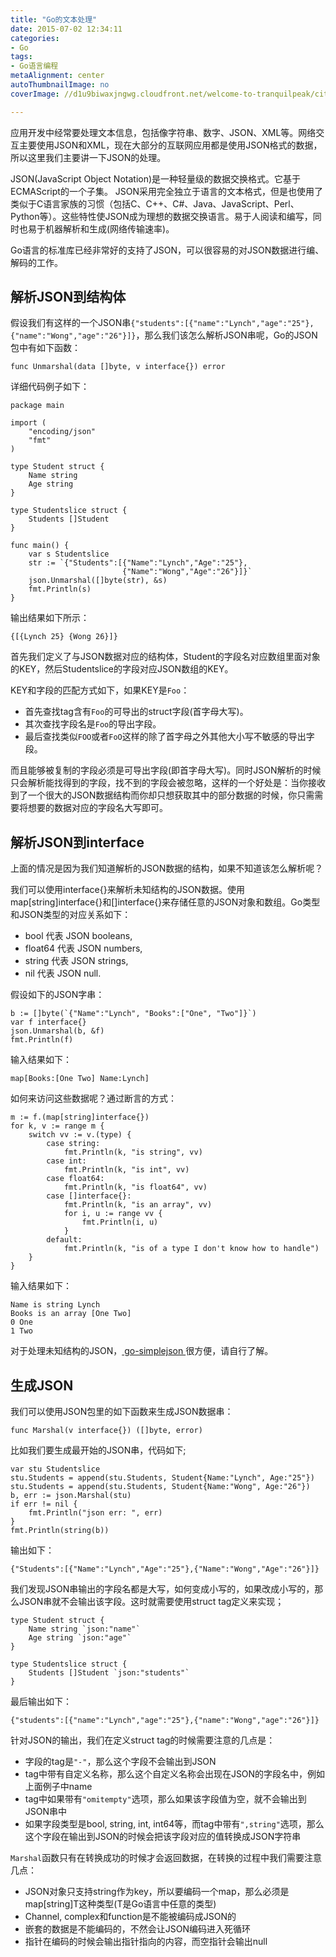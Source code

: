 ```yaml
---
title: "Go的文本处理"
date: 2015-07-02 12:34:11
categories: 
- Go
tags: 
- Go语言编程
metaAlignment: center
autoThumbnailImage: no
coverImage: //d1u9biwaxjngwg.cloudfront.net/welcome-to-tranquilpeak/city.jpg

---
```


应用开发中经常要处理文本信息，包括像字符串、数字、JSON、XML等。网络交互主要使用JSON和XML，现在大部分的互联网应用都是使用JSON格式的数据，所以这里我们主要讲一下JSON的处理。
<!--more-->

JSON(JavaScript Object Notation)是一种轻量级的数据交换格式。它基于ECMAScript的一个子集。 JSON采用完全独立于语言的文本格式，但是也使用了类似于C语言家族的习惯（包括C、C++、C#、Java、JavaScript、Perl、Python等）。这些特性使JSON成为理想的数据交换语言。易于人阅读和编写，同时也易于机器解析和生成(网络传输速率)。

Go语言的标准库已经非常好的支持了JSON，可以很容易的对JSON数据进行编、解码的工作。

## 解析JSON到结构体

假设我们有这样的一个JSON串`{"students":[{"name":"Lynch","age":"25"},{"name":"Wong","age":"26"}]}`，那么我们该怎么解析JSON串呢，Go的JSON包中有如下函数：

	func Unmarshal(data []byte, v interface{}) error
	
详细代码例子如下：

	package main
	
	import (
		"encoding/json"
		"fmt"
	)
	
	type Student struct {
		Name string
		Age string
	}
	
	type Studentslice struct {
		Students []Student
	}
	
	func main() {
		var s Studentslice
		str := `{"Students":[{"Name":"Lynch","Age":"25"},
							 {"Name":"Wong","Age":"26"}]}`
		json.Unmarshal([]byte(str), &s)
		fmt.Println(s)
	}

输出结果如下所示：

	{[{Lynch 25} {Wong 26}]}
	
首先我们定义了与JSON数据对应的结构体，Student的字段名对应数组里面对象的KEY，然后Studentslice的字段对应JSON数组的KEY。

KEY和字段的匹配方式如下，如果KEY是`Foo`：

- 首先查找tag含有`Foo`的可导出的struct字段(首字母大写)。
- 其次查找字段名是`Foo`的导出字段。
- 最后查找类似`FOO`或者`FoO`这样的除了首字母之外其他大小写不敏感的导出字段。

而且能够被复制的字段必须是可导出字段(即首字母大写)。同时JSON解析的时候只会解析能找得到的字段，找不到的字段会被忽略，这样的一个好处是：当你接收到了一个很大的JSON数据结构而你却只想获取其中的部分数据的时候，你只需需要将想要的数据对应的字段名大写即可。

## 解析JSON到interface

上面的情况是因为我们知道解析的JSON数据的结构，如果不知道该怎么解析呢？

我们可以使用interface{}来解析未知结构的JSON数据。使用map[string]interface{}和[]interface{}来存储任意的JSON对象和数组。Go类型和JSON类型的对应关系如下：

- bool 代表 JSON booleans,
- float64 代表 JSON numbers,
- string 代表 JSON strings,
- nil 代表 JSON null.

假设如下的JSON字串：

	b := []byte(`{"Name":"Lynch", "Books":["One", "Two"]}`)
	var f interface{}
	json.Unmarshal(b, &f)
	fmt.Println(f)
	
输入结果如下：

	map[Books:[One Two] Name:Lynch]
	
如何来访问这些数据呢？通过断言的方式：

	m := f.(map[string]interface{})
	for k, v := range m {
		switch vv := v.(type) {
			case string:
				fmt.Println(k, "is string", vv)
			case int:
				fmt.Println(k, "is int", vv)
			case float64:
				fmt.Println(k, "is float64", vv)
			case []interface{}:
				fmt.Println(k, "is an array", vv)
				for i, u := range vv {
					fmt.Println(i, u)
				}
			default:
				fmt.Println(k, "is of a type I don't know how to handle")
		}
	}
	
输入结果如下：

	Name is string Lynch
	Books is an array [One Two]
	0 One
	1 Two
	
对于处理未知结构的JSON，[ go-simplejson ](https://github.com/bitly/go-simplejson)很方便，请自行了解。

## 生成JSON

我们可以使用JSON包里的如下函数来生成JSON数据串：

	func Marshal(v interface{}) ([]byte, error)
	
比如我们要生成最开始的JSON串，代码如下;

	var stu Studentslice
	stu.Students = append(stu.Students, Student{Name:"Lynch", Age:"25"})
	stu.Students = append(stu.Students, Student{Name:"Wong", Age:"26"})
	b, err := json.Marshal(stu)
	if err != nil {
		fmt.Println("json err: ", err)
	}
	fmt.Println(string(b))
	
输出如下：

	{"Students":[{"Name":"Lynch","Age":"25"},{"Name":"Wong","Age":"26"}]}
	
我们发现JSON串输出的字段名都是大写，如何变成小写的，如果改成小写的，那么JSON串就不会输出该字段。这时就需要使用struct tag定义来实现；

	type Student struct {
		Name string `json:"name"`
		Age string `json:"age"`
	}
	
	type Studentslice struct {
		Students []Student `json:"students"`
	}	
	
最后输出如下：

	{"students":[{"name":"Lynch","age":"25"},{"name":"Wong","age":"26"}]}
	
针对JSON的输出，我们在定义struct tag的时候需要注意的几点是：

- 字段的tag是`"-"`，那么这个字段不会输出到JSON
- tag中带有自定义名称，那么这个自定义名称会出现在JSON的字段名中，例如上面例子中name
- tag中如果带有`"omitempty"`选项，那么如果该字段值为空，就不会输出到JSON串中
- 如果字段类型是bool, string, int, int64等，而tag中带有`",string"`选项，那么这个字段在输出到JSON的时候会把该字段对应的值转换成JSON字符串

`Marshal`函数只有在转换成功的时候才会返回数据，在转换的过程中我们需要注意几点：

- JSON对象只支持string作为key，所以要编码一个map，那么必须是map[string]T这种类型(T是Go语言中任意的类型)
- Channel, complex和function是不能被编码成JSON的
- 嵌套的数据是不能编码的，不然会让JSON编码进入死循环
- 指针在编码的时候会输出指针指向的内容，而空指针会输出null
